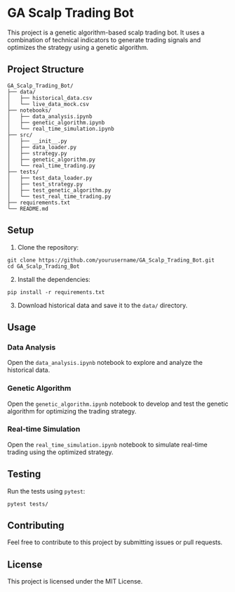 
# GA Scalp Trading Bot

This project is a genetic algorithm-based scalp trading bot. It uses a combination of technical indicators to generate trading signals and optimizes the strategy using a genetic algorithm.

## Project Structure
```
GA_Scalp_Trading_Bot/
├── data/
│   ├── historical_data.csv
│   └── live_data_mock.csv
├── notebooks/
│   ├── data_analysis.ipynb
│   ├── genetic_algorithm.ipynb
│   └── real_time_simulation.ipynb
├── src/
│   ├── __init__.py
│   ├── data_loader.py
│   ├── strategy.py
│   ├── genetic_algorithm.py
│   └── real_time_trading.py
├── tests/
│   ├── test_data_loader.py
│   ├── test_strategy.py
│   ├── test_genetic_algorithm.py
│   └── test_real_time_trading.py
├── requirements.txt
└── README.md
```

## Setup

1. Clone the repository:
```
git clone https://github.com/yourusername/GA_Scalp_Trading_Bot.git
cd GA_Scalp_Trading_Bot
```

2. Install the dependencies:
```
pip install -r requirements.txt
```

3. Download historical data and save it to the `data/` directory.

## Usage

### Data Analysis
Open the `data_analysis.ipynb` notebook to explore and analyze the historical data.

### Genetic Algorithm
Open the `genetic_algorithm.ipynb` notebook to develop and test the genetic algorithm for optimizing the trading strategy.

### Real-time Simulation
Open the `real_time_simulation.ipynb` notebook to simulate real-time trading using the optimized strategy.

## Testing
Run the tests using `pytest`:
```
pytest tests/
```

## Contributing
Feel free to contribute to this project by submitting issues or pull requests.

## License
This project is licensed under the MIT License.
